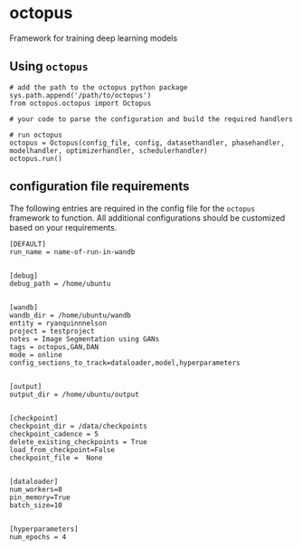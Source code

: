 # octopus
Framework for training deep learning models


## Using `octopus`
```
# add the path to the octopus python package
sys.path.append('/path/to/octopus')
from octopus.octopus import Octopus

# your code to parse the configuration and build the required handlers

# run octopus
octopus = Octopus(config_file, config, datasethandler, phasehandler, modelhandler, optimizerhandler, schedulerhandler)
octopus.run()
```

## configuration file requirements
The following entries are required in the config file for the `octopus` framework to function. All additional configurations should be customized based on your requirements.
```
[DEFAULT]
run_name = name-of-run-in-wandb


[debug]
debug_path = /home/ubuntu


[wandb]
wandb_dir = /home/ubuntu/wandb
entity = ryanquinnnelson
project = testproject
notes = Image Segmentation using GANs
tags = octopus,GAN,DAN
mode = online
config_sections_to_track=dataloader,model,hyperparameters


[output]
output_dir = /home/ubuntu/output


[checkpoint]
checkpoint_dir = /data/checkpoints
checkpoint_cadence = 5
delete_existing_checkpoints = True
load_from_checkpoint=False
checkpoint_file =  None


[dataloader]
num_workers=8
pin_memory=True
batch_size=10


[hyperparameters]
num_epochs = 4

```
